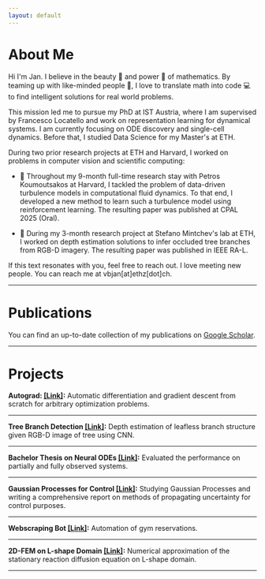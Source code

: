 ```yaml
---
layout: default
---
```

# About Me

Hi I'm Jan. I believe in the beauty 🌟 and power 💪 of mathematics. By teaming up with like-minded people 👥, I love to translate math into code 💻 to find intelligent solutions for real world problems.

This mission led me to pursue my PhD at IST Austria, where I am supervised by Francesco Locatello and work on representation learning for dynamical systems. I am currently focusing on ODE discovery and single-cell dynamics. Before that, I studied Data Science for my Master's at ETH.

During two prior research projects at ETH and Harvard, I worked on problems in computer vision and scientific computing:

- 🌊 Throughout my 9-month full-time research stay with Petros Koumoutsakos at Harvard, I tackled the problem of data-driven turbulence models in computational fluid dynamics. To that end, I developed a new method to learn such a turbulence model using reinforcement learning. The resulting paper was published at CPAL 2025 (Oral).

- 🌳 During my 3-month research project at Stefano Mintchev's lab at ETH, I worked on depth estimation solutions to infer occluded tree branches from RGB-D imagery. The resulting paper was published in IEEE RA-L.

If this text resonates with you, feel free to reach out. I love meeting new people. You can reach me at vbjan[at]ethz[dot]ch.

___
# Publications
You can find an up-to-date collection of my publications on [Google Scholar](https://scholar.google.de/citations?user=GTk71FcAAAAJ).

___

# Projects
**Autograd:  [[Link]](./projects/autograd.html):**
Automatic differentiation and gradient descent from scratch for arbitrary optimization problems.

___
**Tree Branch Detection [[Link]](./projects/treebranchdetec.html):**
Depth estimation of leafless branch structure given RGB-D image of tree using CNN.

___
**Bachelor Thesis on Neural ODEs [[Link]](./projects/neuralode.html):**
Evaluated the performance on partially and fully observed systems.

___
**Gaussian Processes for Control [[Link]](./projects/gp.html):**
Studying Gaussian Processes and writing a comprehensive report on methods of propagating uncertainty for control purposes.

___
**Webscraping Bot [[Link]](./projects/webscraping.html):**
Automation of gym reservations.

___
**2D-FEM on L-shape Domain [[Link]](./projects/2dfem.html):**
Numerical approximation of the stationary reaction diffusion equation on L-shape domain.

---

